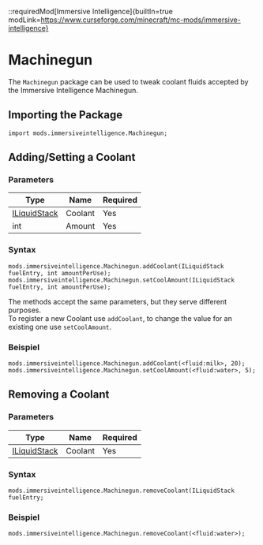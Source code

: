 ::requiredMod[Immersive Intelligence]{builtIn=true modLink=https://www.curseforge.com/minecraft/mc-mods/immersive-intelligence}

# Machinegun

The `Machinegun` package can be used to tweak coolant fluids accepted by the Immersive Intelligence Machinegun.

## Importing the Package

```zenscript
import mods.immersiveintelligence.Machinegun;
```

## Adding/Setting a Coolant

### Parameters

| Type                                                  | Name    | Required |
| ----------------------------------------------------- | ------- | -------- |
| [ILiquidStack](/Vanilla/Variable_Types/ILiquidStack/) | Coolant | Yes      |
| int                                                   | Amount  | Yes      |

### Syntax

```zenscript
mods.immersiveintelligence.Machinegun.addCoolant(ILiquidStack fuelEntry, int amountPerUse);
mods.immersiveintelligence.Machinegun.setCoolAmount(ILiquidStack fuelEntry, int amountPerUse);
```

The methods accept the same parameters, but they serve different purposes.  
To register a new Coolant use `addCoolant`, to change the value for an existing one use `setCoolAmount`.

### Beispiel

```zenscript
mods.immersiveintelligence.Machinegun.addCoolant(<fluid:milk>, 20);
mods.immersiveintelligence.Machinegun.setCoolAmount(<fluid:water>, 5);
```

## Removing a Coolant

### Parameters

| Type                                                  | Name    | Required |
| ----------------------------------------------------- | ------- | -------- |
| [ILiquidStack](/Vanilla/Variable_Types/ILiquidStack/) | Coolant | Yes      |

### Syntax

```zenscript
mods.immersiveintelligence.Machinegun.removeCoolant(ILiquidStack fuelEntry;
```

### Beispiel

```zenscript
mods.immersiveintelligence.Machinegun.removeCoolant(<fluid:water>);
```